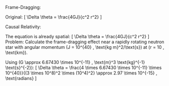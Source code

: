 Frame-Dragging:

Original: [ \Delta \theta = \frac{4GJ}{c^2 r^2} ]

Causal Relativity:

The equation is already spatial: [ \Delta \theta = \frac{4GJ}{c^2 r^2} ]
Problem: Calculate the frame-dragging effect near a rapidly rotating neutron star with angular momentum (J = 10^{40} , \text{kg m}^2/\text{s}) at (r = 10 , \text{km}).

Using (G \approx 6.67430 \times 10^{-11} , \text{m}^3 \text{kg}^{-1} \text{s}^{-2}): [ \Delta \theta = \frac{4 \times 6.67430 \times 10^{-11} \times 10^{40}}{(3 \times 10^8)^2 \times (10^4)^2} \approx 2.97 \times 10^{-15} , \text{radians} ]
